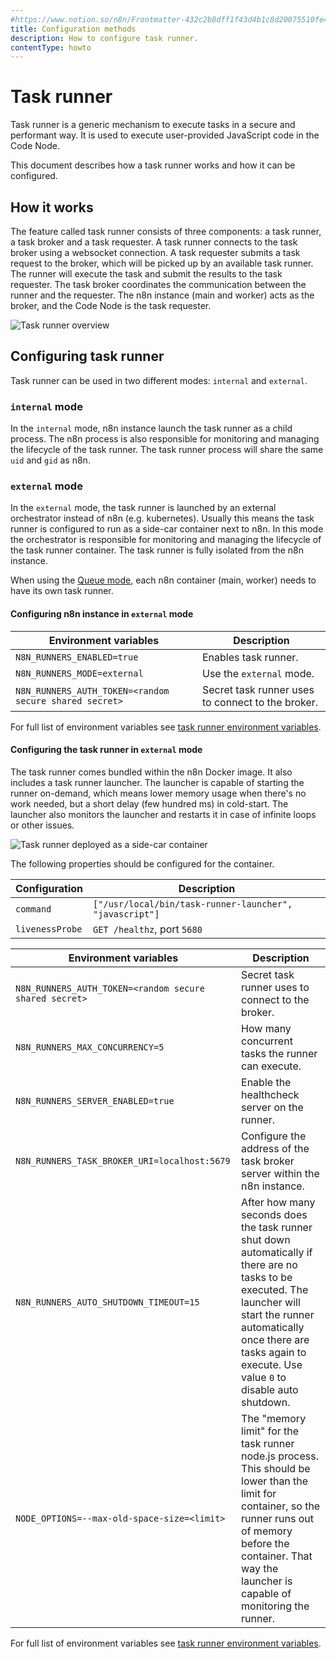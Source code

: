 ```yaml
---
#https://www.notion.so/n8n/Frontmatter-432c2b8dff1f43d4b1c8d20075510fe4
title: Configuration methods
description: How to configure task runner.
contentType: howto
---
```


# Task runner

Task runner is a generic mechanism to execute tasks in a secure and performant way. It is used to execute user-provided JavaScript code in the Code Node.

This document describes how a task runner works and how it can be configured.

## How it works

The feature called task runner consists of three components: a task runner, a task broker and a task requester. A task runner connects to the task broker using a websocket connection. A task requester submits a task request to the broker, which will be picked up by an available task runner. The runner will execute the task and submit the results to the task requester. The task broker coordinates the communication between the runner and the requester. The n8n instance (main and worker) acts as the broker, and the Code Node is the task requester.

![Task runner overview](/_images/hosting/configuration/task-runner-concept.png)

## Configuring task runner

Task runner can be used in two different modes: `internal` and `external`.

### `internal` mode

In the `internal` mode, n8n instance launch the task runner as a child process. The n8n process is also responsible for monitoring and managing the lifecycle of the task runner. The task runner process will share the same `uid` and `gid` as n8n.

### `external` mode

In the `external` mode, the task runner is launched by an external orchestrator instead of n8n (e.g. kubernetes). Usually this means the task runner is configured to run as a side-car container next to n8n. In this mode the orchestrator is responsible for monitoring and managing the lifecycle of the task runner container. The task runner is fully isolated from the n8n instance.

When using the [Queue mode](/hosting/scaling/queue-mode), each n8n container (main, worker) needs to have its own task runner.

#### Configuring n8n instance in `external` mode

| Environment variables | Description |
| ------ | ----- |
| `N8N_RUNNERS_ENABLED=true` | Enables task runner. |
| `N8N_RUNNERS_MODE=external` | Use the `external` mode. |
| `N8N_RUNNERS_AUTH_TOKEN=<random secure shared secret>` | Secret task runner uses to connect to the broker. |

For full list of environment variables see [task runner environment variables](/hosting/configuration/environment-variables/task-runner).

#### Configuring the task runner in `external` mode

The task runner comes bundled within the n8n Docker image. It also includes a task runner launcher. The launcher is capable of starting the runner on-demand, which means lower memory usage when there's no work needed, but a short delay (few hundred ms) in cold-start. The launcher also monitors the launcher and restarts it in case of infinite loops or other issues.

![Task runner deployed as a side-car container](/_images/hosting/configuration/task-runner-external-mode.png)

The following properties should be configured for the container.

| Configuration | Description |
| ------ | ----- |
| `command` | `["/usr/local/bin/task-runner-launcher", "javascript"]` |
| `livenessProbe` | `GET /healthz`, port `5680` |

| Environment variables | Description |
| ------ | ----- |
| `N8N_RUNNERS_AUTH_TOKEN=<random secure shared secret>` | Secret task runner uses to connect to the broker. |
| `N8N_RUNNERS_MAX_CONCURRENCY=5` | How many concurrent tasks the runner can execute. |
| `N8N_RUNNERS_SERVER_ENABLED=true` | Enable the healthcheck server on the runner. |
| `N8N_RUNNERS_TASK_BROKER_URI=localhost:5679` | Configure the address of the task broker server within the n8n instance. |
| `N8N_RUNNERS_AUTO_SHUTDOWN_TIMEOUT=15` | After how many seconds does the task runner shut down automatically if there are no tasks to be executed. The launcher will start the runner automatically once there are tasks again to execute. Use value `0` to disable auto shutdown. |
| `NODE_OPTIONS=--max-old-space-size=<limit>` | The "memory limit" for the task runner node.js process. This should be lower than the limit for container, so the runner runs out of memory before the container. That way the launcher is capable of monitoring the runner. |

For full list of environment variables see [task runner environment variables](/hosting/configuration/environment-variables/task-runner).
